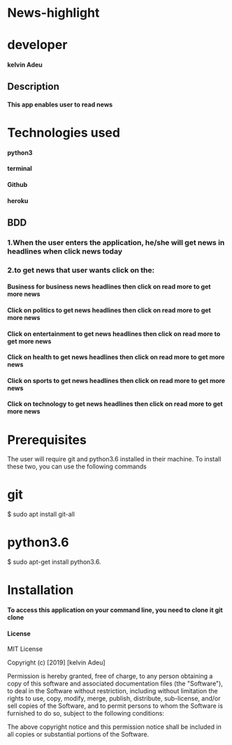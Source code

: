 # News-highlight

# developer
#### kelvin Adeu

## Description
#### This app enables user to read news
# Technologies used
####  python3
####  terminal
####  Github
####  heroku
## BDD
### 1.When the user enters the application, he/she will get news in headlines when click news today

### 2.to get news that user wants click on the:
#### Business for business news headlines then click on read more to get more news
#### Click on politics to get news headlines then click on read more to get more news
#### Click on entertainment to get news headlines then click on read more to get more news
#### Click on health to get news headlines then click on read more to get more news
#### Click on sports to get news headlines then click on read more to get more news
#### Click on technology to get news headlines then click on read more to get more news

# Prerequisites
The user will require git and python3.6 installed in their machine. To install these two, you can use the following commands

# git
$ sudo apt install git-all

# python3.6
$ sudo apt-get install python3.6.
# Installation
#### To access this application on your command line, you need to clone it git clone

#### License
MIT License

Copyright (c) [2019] [kelvin Adeu]

Permission is hereby granted, free of charge, to any person obtaining a copy
of this software and associated documentation files (the "Software"), to deal
in the Software without restriction, including without limitation the rights
to use, copy, modify, merge, publish, distribute, sub-license, and/or sell
copies of the Software, and to permit persons to whom the Software is
furnished to do so, subject to the following conditions:

The above copyright notice and this permission notice shall be included in all
copies or substantial portions of the Software.
